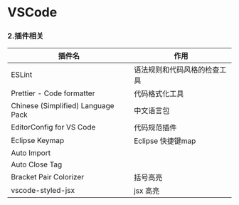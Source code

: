 # VSCode

<a name="SbBjr"></a>
### 2.插件相关

| 插件名                             | 作用                         |
| ---------------------------------- | ---------------------------- |
| ESLint                             | 语法规则和代码风格的检查工具 |
| Prettier - Code formatter          | 代码格式化工具               |
| Chinese (Simplified) Language Pack | 中文语言包                   |
| EditorConfig for VS Code           | 代码规范插件                 |
| Eclipse Keymap                     | Eclipse 快捷键map            |
| Auto Import                        |                              |
| Auto Close Tag                     |                              |
| Bracket Pair Colorizer             | 括号高亮                     |
| vscode-styled-jsx                  | jsx 高亮                     |